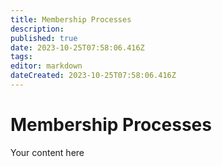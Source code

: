 ```yaml
---
title: Membership Processes
description: 
published: true
date: 2023-10-25T07:58:06.416Z
tags: 
editor: markdown
dateCreated: 2023-10-25T07:58:06.416Z
---
```


# Membership Processes
Your content here